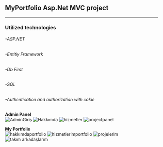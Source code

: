 <h2>MyPortfolio Asp.Net MVC project</h2> 

---------------------------------------------
<h3>Utilized technologies</h3>
<h6>-ASP.NET</h6>
<h6>-Entitiy Framework</h6>
<h6>-Db First</h6>
<h6>-SQL</h6>
<h6>-Authentication and authorization with cokie</h6>

<b>Admin Panel</b>
<br>
![AdminGiriş](https://github.com/mustafagedikk/MyPortfolio/assets/166130636/146db45d-e3aa-4519-97f0-012ea4fa1246)
![Hakkımda](https://github.com/mustafagedikk/MyPortfolio/assets/166130636/377855df-2dcf-4195-bd15-f3d7bc9bac7f)
![hizmetler](https://github.com/mustafagedikk/MyPortfolio/assets/166130636/76f01caa-c55d-4c21-aa73-60bb4c3770a0)
![projectpanel](https://github.com/mustafagedikk/MyPortfolio/assets/166130636/5de2a172-a3de-48ae-bbef-0446e218da50)

<b>My Portfolio</b>
<br>
![hakkımdaportfolio](https://github.com/mustafagedikk/MyPortfolio/assets/166130636/3f8c9ed5-67a0-4453-99a4-a134c69eef91)
![hizmetlerimportfolio](https://github.com/mustafagedikk/MyPortfolio/assets/166130636/464d518a-6e23-4f1a-bca5-520852364cd6)
![projelerim](https://github.com/mustafagedikk/MyPortfolio/assets/166130636/a584331c-ea34-4923-8bc0-ff7a4ece03cd)
![takım arkadaşlarım](https://github.com/mustafagedikk/MyPortfolio/assets/166130636/3ae2bf50-6241-4b62-be4c-24af6077ab93)



